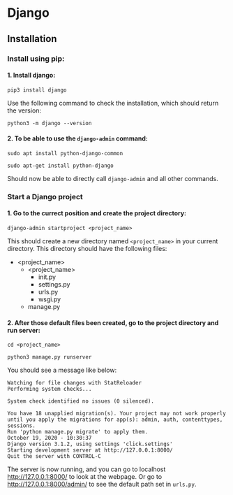 # Django

## Installation

### Install using pip:
#### 1. Install django:
```
pip3 install django
```
Use the following command to check the installation, which should return the version: 
```
python3 -m django --version
```
#### 2. To be able to use the `django-admin` command:
```
sudo apt install python-django-common
```
```
sudo apt-get install python-django
```
Should now be able to directly call `django-admin` and all other commands. 

### Start a Django project
#### 1. Go to the currect position and create the project directory: 
```
django-admin startproject <project_name>
```
This should create a new directory named `<project_name>` in your current directory. 
This directory should have the following files:
- <project_name>
  - <project_name>
    - init.py
    - settings.py
    - urls.py
    - wsgi.py
  - manage.py
 
 #### 2. After those default files been created, go to the project directory and run server:
 ```
 cd <project_name>
 ```
 ```
 python3 manage.py runserver
 ```
 You should see a message like below:
 ```
Watching for file changes with StatReloader
Performing system checks...

System check identified no issues (0 silenced).

You have 18 unapplied migration(s). Your project may not work properly until you apply the migrations for app(s): admin, auth, contenttypes, sessions.
Run 'python manage.py migrate' to apply them.
October 19, 2020 - 10:30:37
Django version 3.1.2, using settings 'click.settings'
Starting development server at http://127.0.0.1:8000/
Quit the server with CONTROL-C
```
The server is now running, and you can go to localhost <http://127.0.0.1:8000/> to look at the webpage. 
Or go to <http://127.0.0.1:8000/admin/> to see the default path set in `urls.py`. 

